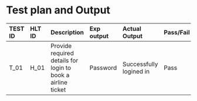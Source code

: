 # Test plan and Output

|  TEST ID  |  HLT ID |                        Description                              |     Exp output   |     Actual Output   |  Pass/Fail  | 
| :---------| :------ | :---------------------------------------------------------------| :----------------| :-------------------| :-----------|
|  T_01     |  H_01   |  Provide required details for login to book a airline ticket    |     Password     |Successfully logined in| Pass      |
